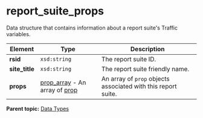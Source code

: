 # report\_suite\_props

Data structure that contains information about a report suite's Traffic variables.

|Element|Type|Description|
|-------|----|-----------|
| **rsid** | `xsd:string` | The report suite ID. |
| **site\_title** | `xsd:string` | The report suite friendly name. |
| **props** | [prop\_array](r_prop_array.md#) - An array of [prop](r_prop.md#)| An array of `prop` objects associated with this report suite. |

**Parent topic:** [Data Types](../data_types/c_datatypes.md)

